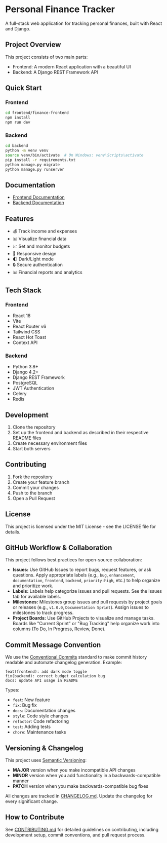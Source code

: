 # Personal Finance Tracker

A full-stack web application for tracking personal finances, built with React and Django.

## Project Overview

This project consists of two main parts:
- Frontend: A modern React application with a beautiful UI
- Backend: A Django REST Framework API

## Quick Start

### Frontend
```bash
cd frontend/finance-frontend
npm install
npm run dev
```

### Backend
```bash
cd backend
python -m venv venv
source venv/bin/activate  # On Windows: venv\Scripts\activate
pip install -r requirements.txt
python manage.py migrate
python manage.py runserver
```

## Documentation

- [Frontend Documentation](frontend/finance-frontend/README.md)
- [Backend Documentation](backend/README.md)

## Features

- 💰 Track income and expenses
- 📊 Visualize financial data
- 📈 Set and monitor budgets
- 📱 Responsive design
- 🌓 Dark/Light mode
- 🔒 Secure authentication
- 📊 Financial reports and analytics

## Tech Stack

### Frontend
- React 18
- Vite
- React Router v6
- Tailwind CSS
- React Hot Toast
- Context API

### Backend
- Python 3.8+
- Django 4.2+
- Django REST Framework
- PostgreSQL
- JWT Authentication
- Celery
- Redis

## Development

1. Clone the repository
2. Set up the frontend and backend as described in their respective README files
3. Create necessary environment files
4. Start both servers

## Contributing

1. Fork the repository
2. Create your feature branch
3. Commit your changes
4. Push to the branch
5. Open a Pull Request

## License

This project is licensed under the MIT License - see the LICENSE file for details.

## GitHub Workflow & Collaboration

This project follows best practices for open-source collaboration:

- **Issues:** Use GitHub Issues to report bugs, request features, or ask questions. Apply appropriate labels (e.g., `bug`, `enhancement`, `documentation`, `frontend`, `backend`, `priority:high`, etc.) to help organize and prioritize work.
- **Labels:** Labels help categorize issues and pull requests. See the Issues tab for available labels.
- **Milestones:** Milestones group issues and pull requests by project goals or releases (e.g., `v1.0.0`, `Documentation Sprint`). Assign issues to milestones to track progress.
- **Project Boards:** Use GitHub Projects to visualize and manage tasks. Boards like "Current Sprint" or "Bug Tracking" help organize work into columns (To Do, In Progress, Review, Done).

## Commit Message Convention

We use the [Conventional Commits](https://www.conventionalcommits.org/) standard to make commit history readable and automate changelog generation. Example:

```
feat(frontend): add dark mode toggle
fix(backend): correct budget calculation bug
docs: update API usage in README
```

Types:
- `feat`: New feature
- `fix`: Bug fix
- `docs`: Documentation changes
- `style`: Code style changes
- `refactor`: Code refactoring
- `test`: Adding tests
- `chore`: Maintenance tasks

## Versioning & Changelog

This project uses [Semantic Versioning](https://semver.org/):
- **MAJOR** version when you make incompatible API changes
- **MINOR** version when you add functionality in a backwards-compatible manner
- **PATCH** version when you make backwards-compatible bug fixes

All changes are tracked in [CHANGELOG.md](CHANGELOG.md). Update the changelog for every significant change.

## How to Contribute

See [CONTRIBUTING.md](CONTRIBUTING.md) for detailed guidelines on contributing, including development setup, commit conventions, and pull request process. 